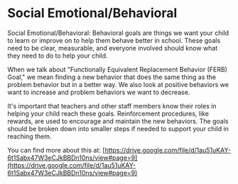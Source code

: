 # Social Emotional/Behavioral
Social Emotional/Behavioral: Behavioral goals are things we want your child to learn or improve on to help them behave better in school. These goals need to be clear, measurable, and everyone involved should know what they need to do to help your child.

When we talk about "Functionally Equivalent Replacement Behavior (FERB) Goal," we mean finding a new behavior that does the same thing as the problem behavior but in a better way. We also look at positive behaviors we want to increase and problem behaviors we want to decrease.

It's important that teachers and other staff members know their roles in helping your child reach these goals. Reinforcement procedures, like rewards, are used to encourage and maintain the new behaviors. The goals should be broken down into smaller steps if needed to support your child in reaching them.

You can find more about this at: [https://drive.google.com/file/d/1au51uKAY-6t1Sabx47W3eCJkBBDn10ns/view#page=9](https://drive.google.com/file/d/1au51uKAY-6t1Sabx47W3eCJkBBDn10ns/view#page=9)
